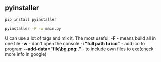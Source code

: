 ## pyinstaller

```bash
pip install pyinstaller

pyinstaller -F -w main.py
```

U can use a lot of tags and mix it.
The most useful:
**-F** - means build all in one file
**-w** - don't open the console
**-i "full path to ico"** - add ico to program
**--add-data="file\bg.png:."** - to include own files to exe(check more info in google)
